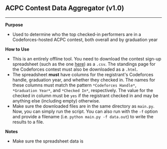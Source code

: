 ## ACPC Contest Data Aggregator (v1.0)
---
**Purpose**
* Used to determine who the top checked-in performers are in a Codeforces-hosted ACPC contest, both overall and by graduation year

**How to Use**
* This is an entirely offline tool. You need to download the contest sign-up spreadsheet (such as the one [here](https://docs.google.com/spreadsheets/d/1E2b4oHgNdRWvbVOO_NktqjgtFB4GkUklwyrLIMSJCXw/edit#gid=433302416)) as a `.csv`. The standings page for the Codeforces contest must also be downloaded as a `.html`.
* The spreadsheet **must** have columns for the registrant's Codeforces handle, graduation year, and whether they checked in. The names for these columns must match the pattern `*Codeforces Handle*`, `*Graduation Year*`, and `*Checked In*`, respectively. The value for the checked in column must be `yes` if the registrant checked in and may be anything else (including empty) otherwise.
* Make sure the downloaded files are in the same directory as `main.py`. Now, you can simply run the script. You can also run with the `-f` option and provide a filename (i.e. `python main.py -f data.out`) to write the results to a file.

**Notes**
* Make sure the spreadsheet data is 